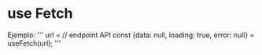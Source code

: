 # use Fetch

Ejemplo: 
'''
url = // endpoint API
const {data: null, loading: true, error: null} =  useFetch(url);
'''